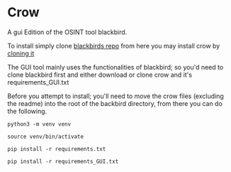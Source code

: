 # Crow
A gui Edition of the OSINT tool blackbird.

To install simply clone [blackbirds repo](https://github.com/p1ngul1n0/blackbird.git) from here you may install crow by [cloning it](https://github.com/Nthompson096/crow)

The GUI tool mainly uses the functionalities of blackbird; so you'd need to clone blackbird first and either download or clone crow and it's requirements_GUI.txt

Before you attempt to install; you'll need to move the crow files (excluding the readme) into the root of the backbird directory, from there you can do the following.
    
    python3 -m venv venv
    
    source venv/bin/activate
    
    pip install -r requirements.txt
    
    pip install -r requirements_GUI.txt
